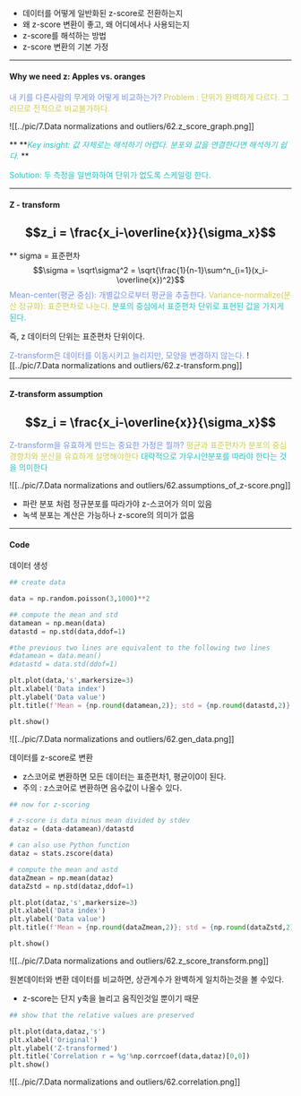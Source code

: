 - 데이터를 어떻게 일반화된 z-score로 전환하는지
- 왜 z-score 변환이 좋고, 왜 어디에서나 사용되는지
- z-score를 해석하는 방법
- z-score 변환의 기본 가정

---
#### Why we need z: Apples vs. oranges

<span style="color:rgb(118, 147, 234)">내 키를 다른사람의 무게와 어떻게 비교하는가?</span> 
<span style="color:rgb(205, 205, 81)">Problem : 단위가 완벽하게 다르다. 그러므로 전적으로 비교불가하다.</span> 

![[../pic/7.Data normalizations and outliers/62.z_score_graph.png]]

**
**<span style="font-style:italic; font-style:italic; color:rgb(41, 194, 191)">Key insight: 값 자체로는 해석하기 어렵다. 분포와 값을 연결한다면 해석하기 쉽다.</span> 
**

<span style="color:rgb(41, 194, 191)">Solution: 두 측정을 일반화하여 단위가 없도록 스케일링 한다. </span>

----
#### Z - transform
## $$z_i = \frac{x_i-\overline{x}}{\sigma_x}$$
** sigma = 표준편차
$$\sigma = \sqrt\sigma^2 = \sqrt{\frac{1}{n-1}\sum^n_{i=1}(x_i-\overline{x})^2}$$
<span style="color:rgb(118, 147, 234)">Mean-center(평균 중심): 개별값으로부터 평균을 추출한다.</span>
<span style="color:rgb(205, 205, 81)">Variance-normalize(분산 정규화): 표준편차로 나눈다.</span>
<span style="color:rgb(41, 194, 191)">분포의 중심에서 표준편차 단위로 표현된 값을 가지게 된다.</span> 

즉, z 데이터의 단위는 표준편차 단위이다.

<span style="color:rgb(118, 147, 234)">Z-transform은 데이터를 이동시키고 늘리지만, 모양을 변경하지 않는다.</span>
![[../pic/7.Data normalizations and outliers/62.z-transform.png]]

----
#### Z-transform assumption

## $$z_i = \frac{x_i-\overline{x}}{\sigma_x}$$

<span style="color:rgb(118, 147, 234)">Z-transform을 유효하게 만드는 중요한 가정은 뭘까?</span>
<span style="color:rgb(205, 205, 81)">평균과 표준편차가 분포의 중심경향치와 분산을 유효하게 설명해야한다</span>
<span style="color:rgb(41, 194, 191)">대략적으로 가우시안분포를 따라야 한다는 것을 의미한다</span> 

![[../pic/7.Data normalizations and outliers/62.assumptions_of_z-score.png]]
- 파란 분포 처럼 정규분포를 따라가야 z-스코어가 의미 있음
- 녹색 분포는 계산은 가능하나 z-score의 의미가 없음

----
#### Code
데이터 생성
```python
## create data

data = np.random.poisson(3,1000)**2

## compute the mean and std
datamean = np.mean(data)
datastd = np.std(data,ddof=1)

#the previous two lines are equivalent to the following two lines
#datamean = data.mean()
#datastd = data.std(ddof=1)

plt.plot(data,'s',markersize=3)
plt.xlabel('Data index')
plt.ylabel('Data value')
plt.title(f'Mean = {np.round(datamean,2)}; std = {np.round(datastd,2)}')

plt.show()
```
![[../pic/7.Data normalizations and outliers/62.gen_data.png]]

데이터를 z-score로 변환
- z스코어로 변환하면 모든 데이터는 표준편차1, 평균이0이 된다.
- 주의 : z스코어로 변환하면 음수값이 나올수 있다.
```python
## now for z-scoring

# z-score is data minus mean divided by stdev
dataz = (data-datamean)/datastd

# can also use Python function
dataz = stats.zscore(data)

# compute the mean and astd
dataZmean = np.mean(dataz)
dataZstd = np.std(dataz,ddof=1)

plt.plot(dataz,'s',markersize=3)
plt.xlabel('Data index')
plt.ylabel('Data value')
plt.title(f'Mean = {np.round(dataZmean,2)}; std = {np.round(dataZstd,2)}')

plt.show()
```
![[../pic/7.Data normalizations and outliers/62.z_score_transform.png]]

원본데이터와 변환 데이터를 비교하면, 상관계수가 완벽하게 일치하는것을 볼 수있다.
- z-score는 단지 y축을 늘리고 움직인것일 뿐이기 때문
```python
## show that the relative values are preserved

plt.plot(data,dataz,'s')
plt.xlabel('Original')
plt.ylabel('Z-transformed')
plt.title('Correlation r = %g'%np.corrcoef(data,dataz)[0,0])
plt.show()
```
![[../pic/7.Data normalizations and outliers/62.correlation.png]]
